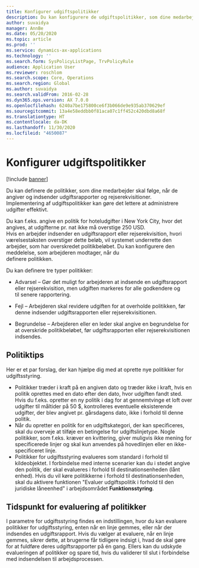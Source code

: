 ```yaml
---
title: Konfigurer udgiftspolitikker
description: Du kan konfigurere de udgiftspolitikker, som dine medarbejder skal følge, når de angiver og indsender udgiftsrapporter og rejserekvisitioner i Microsoft Dynamics 365 Finance.
author: suvaidya
manager: AnnBe
ms.date: 05/20/2020
ms.topic: article
ms.prod: ''
ms.service: dynamics-ax-applications
ms.technology: ''
ms.search.form: SysPolicyListPage, TrvPolicyRule
audience: Application User
ms.reviewer: roschlom
ms.search.scope: Core, Operations
ms.search.region: Global
ms.author: suvaidya
ms.search.validFrom: 2016-02-28
ms.dyn365.ops.version: AX 7.0.0
ms.openlocfilehash: 6240a7be175800ce6f3b066de9e935ab370629ef
ms.sourcegitcommit: 13a4e58eddbb0f81aca07c1ff452c420dbd8a68f
ms.translationtype: HT
ms.contentlocale: da-DK
ms.lasthandoff: 11/30/2020
ms.locfileid: "4650087"
---
```

# <a name="set-up-expense-policies"></a>Konfigurer udgiftspolitikker

[!include [banner](../includes/banner.md)]

Du kan definere de politikker, som dine medarbejder skal følge, når de angiver og indsender udgiftsrapporter og rejserekvisitioner.         
Implementering af udgiftspolitikker kan gøre det lettere at administrere udgifter effektivt.         

Du kan f.eks. angive en politik for hoteludgifter i New York City, hvor det angives, at udgifterne pr. nat ikke må overstige 250 USD.       
Hvis en arbejder indsender en udgiftsrapport eller rejserekvisition, hvori værelsestaksten overstiger dette beløb, vil systemet underrette den        
arbejder, som har overskredet politikbeløbet. Du kan konfigurere den meddelelse, som arbejderen modtager, når du        
definere politikken.      
        
Du kan definere tre typer politikker:         
        
- Advarsel – Gør det muligt for arbejderen at indsende en udgiftsrapport eller rejserekvisition, men udgiften markeres for alle godkendere og        
  til senere rapportering.        

- Fejl – Arbejderen skal revidere udgiften for at overholde politikken, før denne indsender udgiftsrapporten eller rejserekvisitionen.       
 
 - Begrundelse – Arbejderen eller en leder skal angive en begrundelse for at overskride politikbeløbet, før udgiftsrapporten eller rejserekvisitionen indsendes.        

## <a name="policy-tips"></a>Politiktips
Her er et par forslag, der kan hjælpe dig med at oprette nye politikker for udgiftsstyring. 
* Politikker træder i kraft på en angiven dato og træder ikke i kraft, hvis en politik oprettes med en dato efter den dato, hvor udgiften fandt sted. Hvis du f.eks. opretter en ny politik i dag for at gennemtvinge et loft over udgifter til måltider på 50 $, kontrolleres eventuelle eksisterende udgifter, der blev angivet pr. gårsdagens dato, ikke i forhold til denne politik.
* Når du opretter en politik for en udgiftskategori, der kan specificeres, skal du overveje at tilføje en betingelse for udgiftslinjetype. Nogle politikker, som f.eks. kræver en kvittering, giver muligvis ikke mening for specificerede linjer og skal kun anvendes på hovedlinjen eller en ikke-specificeret linje. 
* Politikker for udgiftsstyring evalueres som standard i forhold til kildeobjektet. I forbindelse med interne scenarier kan du i stedet angive den politik, der skal evalueres i forhold til destinationsenheden (lånt enhed). Hvis du vil køre politikkerne i forhold til destinationsenheden, skal du aktivere funktionen "Evaluer udgiftspolitik i forhold til den juridiske låneenhed" i arbejdsområdet **Funktionsstyring**.

## <a name="when-to-evaluate-policies"></a>Tidspunkt for evaluering af politikker

I parametre for udgiftsstyring findes en indstillingen, hvor du kan evaluere politikker for udgiftsstyring, enten når en linje gemmes, eller når der indsendes en udgiftsrapport. Hvis du vælger at evaluere, når en linje gemmes, sikrer dette, at brugerne får tidligere indsigt i, hvad de skal gøre for at fuldføre deres udgiftsrapporter på én gang. Ellers kan du udskyde evalueringen af politikker og spare tid, hvis du validerer til slut i forbindelse med indsendelsen til arbejdsprocessen.
